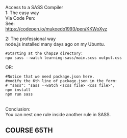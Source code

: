 Access to a SASS Compiler<br>
1: The easy way<br>
Via Code Pen:<br>
See:<br>
https://codepen.io/mukoedo1993/pen/KKWoXyz<br>



2: The professional way<br>
node.js installed many days ago on my Ubuntu.<br>
```
#Starting at the Chap19 directory:
npx sass --watch learning-sass/main.scss output.css
```
OR:
```
#Notice that we need package.json here.
#modify the 6th line of package.json in the form:
# "sass": "sass --watch <scss file> <css file>",
npm install
npm run sass
```
<br>
Conclusion:<br>
You can nest one rule inside another rule in SASS.

## COURSE 65TH ##


